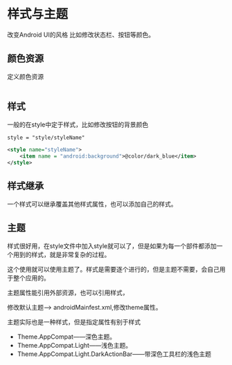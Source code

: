 # 样式与主题

改变Android UI的风格  比如修改状态栏、按钮等颜色。

## 颜色资源

定义颜色资源

```java

```

## 样式

一般的在style中定于样式，比如修改按钮的背景颜色

```xml
style = "style/styleName"

<style name="styleName">
    <item name = "android:background">@color/dark_blue</item>
</style>
```

## 样式继承

一个样式可以继承覆盖其他样式属性，也可以添加自己的样式。

## 主题

样式很好用，在style文件中加入style就可以了，但是如果为每一个部件都添加一个用到的样式，就是非常复杂的过程。

这个使用就可以使用主题了。样式是需要逐个进行的，但是主题不需要，会自己用于整个应用的。

主题属性能引用外部资源，也可以引用样式，

修改默认主题--> androidMainfest.xml,修改theme属性。

主题实际也是一种样式，但是指定属性有别于样式

- Theme.AppCompat——深色主题。
- Theme.AppCompat.Light——浅色主题。
- Theme.AppCompat.Light.DarkActionBar——带深色工具栏的浅色主题